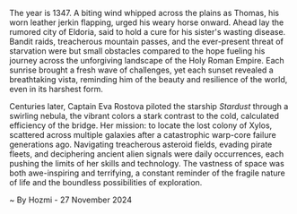 
The year is 1347.  A biting wind whipped across the plains as Thomas, his worn leather jerkin flapping, urged his weary horse onward.  Ahead lay the rumored city of Eldoria, said to hold a cure for his sister's wasting disease.  Bandit raids, treacherous mountain passes, and the ever-present threat of starvation were but small obstacles compared to the hope fueling his journey across the unforgiving landscape of the Holy Roman Empire. Each sunrise brought a fresh wave of challenges, yet each sunset revealed a breathtaking vista, reminding him of the beauty and resilience of the world, even in its harshest form.

Centuries later, Captain Eva Rostova piloted the starship *Stardust* through a swirling nebula, the vibrant colors a stark contrast to the cold, calculated efficiency of the bridge.  Her mission: to locate the lost colony of Xylos, scattered across multiple galaxies after a catastrophic warp-core failure generations ago.  Navigating treacherous asteroid fields, evading pirate fleets, and deciphering ancient alien signals were daily occurrences, each pushing the limits of her skills and technology.  The vastness of space was both awe-inspiring and terrifying, a constant reminder of the fragile nature of life and the boundless possibilities of exploration.

~ By Hozmi - 27 November 2024
